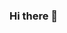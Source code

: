 ### Hi there 👋

<!--
**Akashkumar201/Akashkumar201** is a ✨ _special_ ✨ repository because its `README.md` (this file) appears on your GitHub profile.

- 💫 I’m currently pursuing 3 years of B.Tech From Trident Academy of Technology Bhubaneswar
- 🎯 I’m looking for the right opportunity to maintain the perseverance
- 🕸️ I’m looking at problems so that we will together convert them into an idea.
- 🖥️ Hackathons and Design Thinking Are not only my favourite but i love these 
- 😊 Running 3 startups and winner of 10+ college and national level hackathons 🚀
- 💬 Ask me about Django and Flutter Design thinking 
<p align="left"> <img src="https://komarev.com/ghpvc/?username=Akashkumar201" alt="Akash Kumar" /> </p>


[![Top Langs](https://github-readme-stats.vercel.app/api/top-langs/?username=Akashkumar201&hide=jupyter%20notebook,objective-c&layout=compact&theme=blue-green)](https://github.com/Akashkumar201/github-readme-stats)


![Akash's GitHub stats](https://github-readme-stats.vercel.app/api?username=Akashkumar201&theme=blue-green&show_icons=true)


---

<p align="center">
<a href="https://www.codechef.com/users/akashkumar2001" target="blank"><img align="center" src="https://cdn.jsdelivr.net/npm/simple-icons@3.0.1/icons/codechef.svg" alt="Akash" height="20" width="20" /></a>
<a href="https://www.interviewbit.com/profile/akashkumar201" target="blank"><img align="center" src="https://cdn.jsdelivr.net/npm/simple-icons@3.0.1/icons/indeed.svg" alt="Akash" height="20" width="20" /></a>
<a href="https://leetcode.com/akashkumar201/" target="blank"><img align="center" src="https://cdn.jsdelivr.net/npm/simple-icons@3.0.1/icons/leetcode.svg" alt="Akash" height="20" width="20" /></a>
<a href="https://www.linkedin.com/in/akashkumar2012001/" target="blank"><img align="center" src="https://cdn.jsdelivr.net/npm/simple-icons@3.0.1/icons/linkedin.svg" alt="Akash" height="20" width="20" /></a>
</p>

